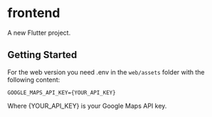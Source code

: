 # frontend

A new Flutter project.

## Getting Started

For the web version you need .env in the `web/assets` folder with the following content:
```
GOOGLE_MAPS_API_KEY={YOUR_API_KEY}
```

Where {YOUR_API_KEY} is your Google Maps API key.
